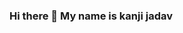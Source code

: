 ### Hi there 👋 My name is kanji jadav

<!--
**kanjijadav/kanjijadav** is a ✨ _special_ ✨ repository because its `README.md` (this file) appears on your GitHub profile.


#🔭 I’m currently working on My self who can build a great future in AWS CLOUD field
# 🤔 I’m looking for help with FINDING JOB
#💬 Ask me about AWS CLOUD ARCHITECTURE AND PYTHON
#⚡ Fun fact: AWS Cloud's data centers could fill 5,000 Olympic swimming pools.

Languages
Python	HTML JAVASCRIPT CSS
